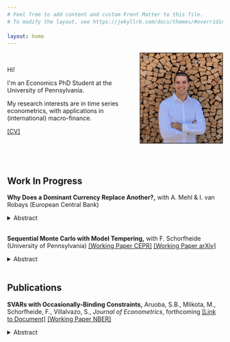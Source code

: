 ```yaml
---
# Feel free to add content and custom Front Matter to this file.
# To modify the layout, see https://jekyllrb.com/docs/themes/#overriding-theme-defaults

layout: home
---
```


<!---  ![alt text for screen readers](picture.jpeg "Text to show on mouseover") -->
<!--- bundle exec jekyll serve -->

<img src="FilesToAdd/picture.jpeg" alt="MarineGEO circle logo" style="float: right; width:38.1966%; border: 1px solid black; margin:0 0 0 0"/>


<br>

Hi!

I'm an Economics PhD Student
at the University of Pennsylvania.

My research interests are in time series econometrics,
with applications in (international) macro-finance.

[[CV]](FilesToAdd/CV_MM_EN_v7.pdf)

<br>

<br>

<br>



## Work In Progress


**Why Does a Dominant Currency Replace Another?,** with A. Mehl & I. van Robays (European Central Bank)
<details>
  <summary> Abstract </summary>

  This paper assesses why a dominant currency in international trade invoicing can be replaced with another by contrasting two hypotheses — a “trade shock” and an “exchange rate volatility shock” — stressed in recent theoretical models (Gopinath and Stein (2021) and Mukhin (2022)). We study the unique case of 13 European economies that saw marked increases in use of the euro at the expense of the US dollar for international trade invoicing. Our empirical analysis uses theory-consistent identification assumptions to identify the shocks in a panel vector autoregression, allowing for cross-country effects emphasized in theory. This setup allows us to exploit the cross-sectional dispersion in timing, speed and extent of the increase in euro-invoicing over time. Our estimates point to a preponderant role of inertia and to a stronger role of the “exchange rate volatility” shock relative to the “trade shock” in invoicing decision dynamics. Greater stability of both domestic and trading partners’ currencies vis-à-vis the euro explains about 3-13% of the increase in EUR invoicing across countries. This is consistent with predictions of models emphasizing the importance of changes to exchange rate pegs as necessary condition to break input-output linkages and complementarities in price setting that induce exporters to coordinate on the same incumbent invoicing currency.

</details>

<br>


**Sequential Monte Carlo with Model Tempering,** with F. Schorfheide (University of Pennsylvania) [[Working Paper CEPR]][SMC-MT-CEPR] [[Working Paper arXiv]][SMC-MT-arXiv]
<details>
  <summary>Abstract</summary>

  Modern macroeconometrics often relies on time series models for which it is time- consuming to evaluate the likelihood function. We demonstrate how Bayesian computations for such models can be drastically accelerated by reweighting and mutating posterior draws from an approximating model that allows for fast likelihood evaluations, into posterior draws from the model of interest, using a sequential Monte Carlo (SMC) algorithm. We apply the technique to the estimation of a vector autoregression with stochastic volatility and a nonlinear dynamic stochastic general equilibrium model. The runtime reductions we obtain range from 27% to 88%.
</details>

<br>



## Publications


**SVARs with Occasionally-Binding Constraints,** Aruoba, S.B., Mlikota, M., Schorfheide, F., Villalvazo, S., _Journal of Econometrics_, forthcoming [[Link to Document]][ZLB-VAR] [[Working Paper NBER]][ZLB-VAR-NBER]
<details>
  <summary>Abstract</summary>

  We develop a structural VAR in which an occasionally-binding constraint generates censoring of one of the dependent variables. Once the censoring mechanism is triggered, we allow some of the coefficients for the remaining variables to change. We show that a necessary condition for a unique reduced form is that regression functions for the non-censored variables are continuous at the censoring point and that parameters satisfy some mild restrictions. In our application the censored variable is a nominal interest rate constrained by an effective lower bound (ELB). According to our estimates based on U.S. data, once the ELB becomes binding, the coefficients in the inflation equation change significantly, which translates into a change of the inflation responses to (unconventional) monetary policy and demand shocks. Our results suggest that the presence of the ELB is indeed empirically relevant for the propagation of shocks. We also obtain a shadow interest rate that shows a significant accommodation in the early phase of the Great Recession, followed by a mild and steady accommodation until liftoff in 2016.

</details>



[SMC-MT-arXiv]: https://arxiv.org/abs/2202.07070
[SMC-MT-CEPR]: https://cepr.org/active/publications/discussion_papers/dp.php?dpno=17035
[ZLB-VAR]: https://www.sciencedirect.com/science/article/abs/pii/S0304407621002487?dgcid=author
[ZLB-VAR-NBER]: https://www.nber.org/papers/w28571
